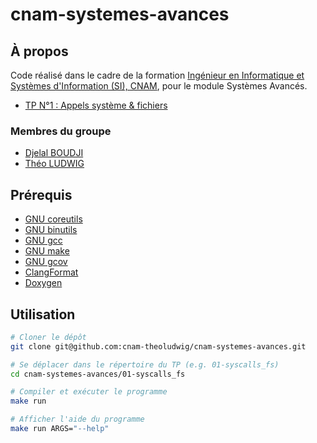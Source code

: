# cnam-systemes-avances

## À propos

Code réalisé dans le cadre de la formation [Ingénieur en Informatique et Systèmes d'Information (SI), CNAM](https://www.itii-alsace.fr/formations/informatique-et-systemes-dinformation-le-cnam/), pour le module Systèmes Avancés.

- [TP N°1 : Appels système & fichiers](./01-syscalls_fs)

### Membres du groupe

- [Djelal BOUDJI](https://github.com/djelalb)
- [Théo LUDWIG](https://gitlab.com/theoludwig)

## Prérequis

- [GNU coreutils](https://www.gnu.org/software/coreutils/)
- [GNU binutils](https://www.gnu.org/software/binutils/)
- [GNU gcc](https://gcc.gnu.org/)
- [GNU make](https://www.gnu.org/software/make/)
- [GNU gcov](https://gcc.gnu.org/onlinedocs/gcc/Gcov.html)
- [ClangFormat](https://clang.llvm.org/docs/ClangFormat.html)
- [Doxygen](https://www.doxygen.nl/)

## Utilisation

```sh
# Cloner le dépôt
git clone git@github.com:cnam-theoludwig/cnam-systemes-avances.git

# Se déplacer dans le répertoire du TP (e.g. 01-syscalls_fs)
cd cnam-systemes-avances/01-syscalls_fs

# Compiler et exécuter le programme
make run

# Afficher l'aide du programme
make run ARGS="--help"
```
